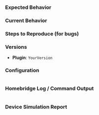 <!-- Provide a general summary in the Title above, you do not need to type the title again here -->

<!-- If you are having multiple issues please open multiple tickets instead of trying to cram it all into a single ticket since some issue may take longer than others to resolve. -->

### Expected Behavior
<!-- If you're describing a bug, tell us what should happen -->
<!-- If you're suggesting a change/improvement, tell us how it should work -->

### Current Behavior
<!-- If describing a bug, tell us what happens instead of the expected behavior -->
<!-- If suggesting a change/improvement, explain the difference from current behavior -->

### Steps to Reproduce (for bugs)
<!-- Please add a series of steps to reproduce the problem. -->

### Versions
<!-- Please provide the version of the plugin you are running (found in the Plugins menu under HomeKit Bridge). -->
- **Plugin**: `YourVersion`

### Configuration
<!-- If relevant, include the contents of your config.json file between the two ``` lines below.
  - Retrieve the configuration for your server:
    - Open the Indigo Plugins menu
    - Select HomeKit Bridge
    - Select Advanced Plugin Actions
    - Select the server having issues in the first Device field
    - Select `Show Homebridge Configuration` from Device Actions
    - Click the `Execute Action` button
    - Copy contents of the log from your Indigo Event Log window
  - Remove any sensitive information, passwords, etc.
  - If output is long please extract only the relevant portions if possible
 -->
```json

```

### Homebridge Log / Command Output
<!-- Paste relevant output between the two ``` lines below
  - Retrieve the log for your server:
    - Open the Indigo Plugins menu
    - Select HomeKit Bridge
    - Select Advanced Plugin Actions
    - Select the server having issues in the first Device field
    - Select `Show Homebridge Log` from Device Actions
    - Click the `Execute Action` button
    - Copy contents of the log from your Indigo Event Log window
  - Remove any sensitive information, passwords, etc.
  - If output is long please extract only the relevant portions if possible
  - However, please include the beginning of the log where the homebridge initialization happens if possible
-->
```

```

### Device Simulation Report
<!-- Paste relevant output between the two ``` lines below
  - Retrieve the simulation data for your server:
    - Open the Indigo Plugins menu
    - Select HomeKit Bridge
    - Select Advanced Plugin Actions
    - Select the server having issues in the first Device field
    - Select `Simulate HomeKit For Server Item` from Device Actions
    - Select the device you are having problems with from the Server Device field
    - Click the `Execute Action` button
    - Copy contents of the log from your Indigo Event Log window
  - Remove any sensitive information, passwords, etc.
  - If output is long please extract only the relevant portions if possible
-->
```

```
